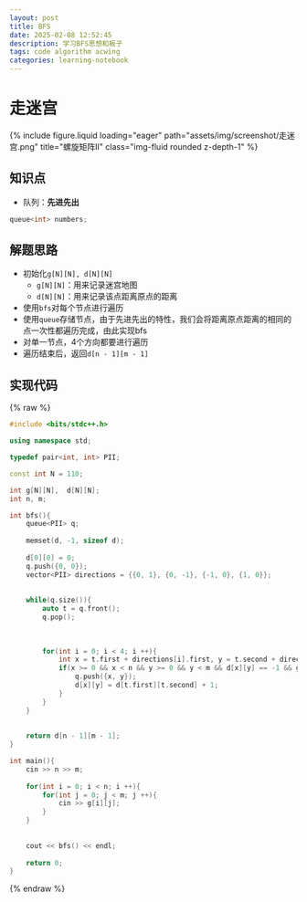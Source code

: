 ```yaml
---
layout: post
title: BFS
date: 2025-02-08 12:52:45
description: 学习BFS思想和板子
tags: code algorithm acwing
categories: learning-notebook
---
```




# 走迷宫

<div class="row">
    <div class="col-sm mt-3 mt-md-0">
        {% include figure.liquid loading="eager" path="assets/img/screenshot/走迷宫.png" title="螺旋矩阵II" class="img-fluid rounded z-depth-1" %}
    </div>
</div>

## 知识点
- 队列：**先进先出**

```c++
queue<int> numbers;
```
## 解题思路
- 初始化`g[N][N], d[N][N]`
  - `g[N][N]`：用来记录迷宫地图
  - `d[N][N]`：用来记录该点距离原点的距离
- 使用`bfs`对每个节点进行遍历
- 使用`queue`存储节点，由于先进先出的特性，我们会将距离原点距离的相同的点一次性都遍历完成，由此实现bfs
- 对单一节点，4个方向都要进行遍历
- 遍历结束后，返回`d[n - 1][m - 1]`
## 实现代码

{% raw %}
```cpp
#include <bits/stdc++.h>

using namespace std;

typedef pair<int, int> PII;

const int N = 110;

int g[N][N],  d[N][N];
int n, m;

int bfs(){
    queue<PII> q;
    
    memset(d, -1, sizeof d);
    
    d[0][0] = 0;
    q.push({0, 0});
    vector<PII> directions = {{0, 1}, {0, -1}, {-1, 0}, {1, 0}};
    
    
    while(q.size()){
        auto t = q.front();
        q.pop();
        
        
        
        for(int i = 0; i < 4; i ++){
            int x = t.first + directions[i].first, y = t.second + directions[i].second;
            if(x >= 0 && x < n && y >= 0 && y < m && d[x][y] == -1 && g[x][y] == 0){
                q.push({x, y});
                d[x][y] = d[t.first][t.second] + 1;
            }
        }
    }
    
    
    return d[n - 1][m - 1];
}

int main(){
    cin >> n >> m;
    
    for(int i = 0; i < n; i ++){
        for(int j = 0; j < m; j ++){
            cin >> g[i][j];
        }
    }
    
    
    cout << bfs() << endl;
    
    return 0;
}
```
{% endraw %}